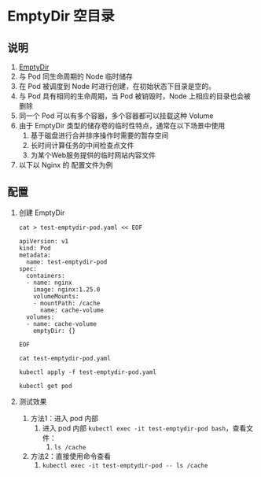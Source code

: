 # EmptyDir 空目录

## 说明

1. [EmptyDir](https://kubernetes.io/zh-cn/docs/concepts/storage/volumes/#emptydir)
2. 与 Pod 同生命周期的 Node 临时储存
3. 在 Pod 被调度到 Node 时进行创建，在初始状态下目录是空的。
4. 与 Pod 具有相同的生命周期，当 Pod 被销毁时，Node 上相应的目录也会被删除
5. 同一个 Pod 可以有多个容器，多个容器都可以挂载这种 Volume
6. 由于 EmptyDir 类型的储存卷的临时性特点，通常在以下场景中使用
    1. 基于磁盘进行合并排序操作时需要的暂存空间
    2. 长时间计算任务的中间检查点文件
    3. 为某个Web服务提供的临时网站内容文件
7. 以下以 Nginx 的 配置文件为例

## 配置

1. 创建 EmptyDir

    ```shell
    cat > test-emptydir-pod.yaml << EOF
    
    apiVersion: v1
    kind: Pod
    metadata:
      name: test-emptydir-pod
    spec:
      containers:
      - name: nginx
        image: nginx:1.25.0
        volumeMounts:
        - mountPath: /cache
          name: cache-volume
      volumes:
      - name: cache-volume
        emptyDir: {}
    
    EOF
    
    cat test-emptydir-pod.yaml
    
    kubectl apply -f test-emptydir-pod.yaml
    
    kubectl get pod
    ```

2. 测试效果
    1. 方法1：进入 pod 内部
        1. 进入 pod 内部 `kubectl exec -it test-emptydir-pod bash`，查看文件：
            1. `ls /cache`
    2. 方法2：直接使用命令查看
        1. `kubectl exec -it test-emptydir-pod -- ls /cache`

